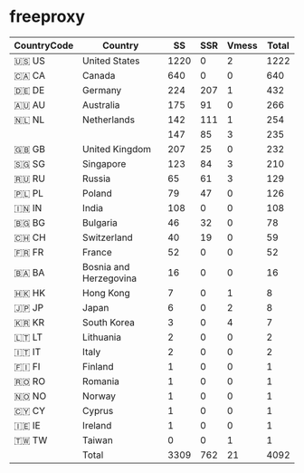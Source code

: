 # freeproxy

|CountryCode|Country|SS|SSR|Vmess|Total|
|  ----  | ----  |  ----  | ----  |  ----  | ----  |
|🇺🇸 US|United States|1220|0|2|1222|
|🇨🇦 CA|Canada|640|0|0|640|
|🇩🇪 DE|Germany|224|207|1|432|
|🇦🇺 AU|Australia|175|91|0|266|
|🇳🇱 NL|Netherlands|142|111|1|254|
| ||147|85|3|235|
|🇬🇧 GB|United Kingdom|207|25|0|232|
|🇸🇬 SG|Singapore|123|84|3|210|
|🇷🇺 RU|Russia|65|61|3|129|
|🇵🇱 PL|Poland|79|47|0|126|
|🇮🇳 IN|India|108|0|0|108|
|🇧🇬 BG|Bulgaria|46|32|0|78|
|🇨🇭 CH|Switzerland|40|19|0|59|
|🇫🇷 FR|France|52|0|0|52|
|🇧🇦 BA|Bosnia and Herzegovina|16|0|0|16|
|🇭🇰 HK|Hong Kong|7|0|1|8|
|🇯🇵 JP|Japan|6|0|2|8|
|🇰🇷 KR|South Korea|3|0|4|7|
|🇱🇹 LT|Lithuania|2|0|0|2|
|🇮🇹 IT|Italy|2|0|0|2|
|🇫🇮 FI|Finland|1|0|0|1|
|🇷🇴 RO|Romania|1|0|0|1|
|🇳🇴 NO|Norway|1|0|0|1|
|🇨🇾 CY|Cyprus|1|0|0|1|
|🇮🇪 IE|Ireland|1|0|0|1|
|🇹🇼 TW|Taiwan|0|0|1|1|
||Total|3309|762|21|4092|
